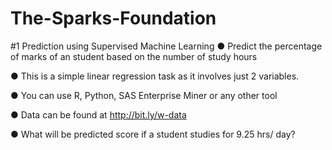 # The-Sparks-Foundation
#1 Prediction using Supervised Machine Learning
● Predict the percentage of marks of an student based on the number of study hours

● This is a simple linear regression task as it involves just 2 variables.

● You can use R, Python, SAS Enterprise Miner or any other tool

● Data can be found at http://bit.ly/w-data

● What will be predicted score if a student studies for 9.25 hrs/ day?
